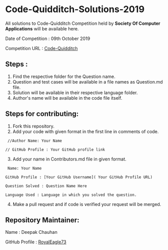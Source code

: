 # Code-Quidditch-Solutions-2019
All solutions to Code-Quidditch Competition held by **Society Of Computer Applications** will be available here.

Date of Competition : 09th October 2019

Competition URL : [Code-Quidditch](https://www.hackerearth.com/challenges/college/Code-Quidditch/)

## Steps :
1) Find the respective folder for the Question name.
2) Question and test cases will be available in a file names as Question.md file.
3) Solution will be available in their respective language folder.
4) Author's name will be available in the code file itself.

## Steps for contributing:
1) Fork this repository.
2) Add your code with given format in the first line in comments of code.

`
//Author Name: Your Name`

`// GitHub Profile : Your GitHub profile link`

3) Add your name in Contributors.md file in given format.

`
Name: Your Name`

`GitHub Profile : [Your GitHub Username]( Your GitHub Profile URL)`

`Question Solved : Question Name Here`

`Language Used : Language in which you solved the question.`

4) Make a pull request and if code is verified your request will be merged.

## Repository Maintainer:
Name : Deepak Chauhan

GitHub Profile : [RoyalEagle73](https://Github.com/RoyalEagle73)
